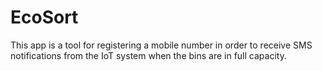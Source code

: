 # EcoSort

This app is a tool for registering a mobile number in order to receive SMS notifications from the IoT system when the bins are in full capacity.
